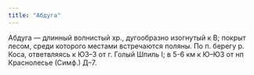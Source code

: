 ```yaml
---
title: "Абдуга"
---
```


Абдуга — длинный волнистый хр., дугообразно изогнутый к В; покрыт лесом, среди
которого местами встречаются поляны. По п. берегу р. Коса, ответвляясь к ЮЗ–З от
г. Голый Шпиль I; в 5-6 км к Ю–ЮЗ от нп Краснолесье (Симф.) Д–7.
